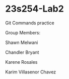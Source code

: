 # 23s254-Lab2
Git Commands practice

Group Members: 


Shawn Melwani


Chandler Bryant


Karene Rosales


Karim Villasenor Chavez
